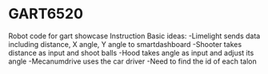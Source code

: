 # GART6520
Robot code for gart showcase
Instruction
Basic ideas:
-Limelight sends data including distance, X angle, Y angle to smartdashboard
-Shooter takes distance as input and shoot balls
-Hood takes angle as input and adjust its angle
-Mecanumdrive uses the car driver
-Need to find the id of each talon 
